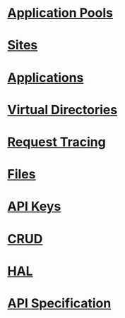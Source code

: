 
# [Application Pools](application-pools.md)
# [Sites](sites.md)
# [Applications](applications.md)
# [Virtual Directories](virtual-directories.md)
# [Request Tracing](request-tracing.md)
# [Files](files.md)
# [API Keys](api-keys.md)
# [CRUD](crud.md)
# [HAL](hal.md)
# [API Specification](iis.administration.swagger.json)